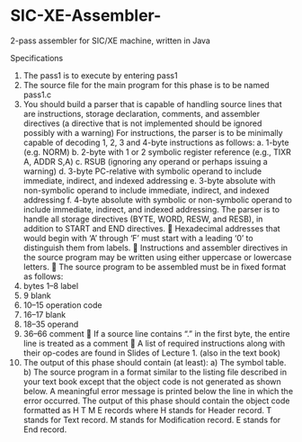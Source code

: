 # SIC-XE-Assembler-
 2-pass assembler for SIC/XE machine, written in  Java

Specifications
1. The pass1 is to execute by entering pass1 <source-file-name>
2. The source file for the main program for this phase is to be named pass1.c
3. You should build a parser that is capable of handling source lines that are
instructions, storage declaration, comments, and assembler directives (a directive
that is not implemented should be ignored possibly with a warning)
For instructions, the parser is to be minimally capable of decoding 1, 2, 3 and 4-byte instructions as follows:
a. 1-byte (e.g. NORM)
b. 2-byte with 1 or 2 symbolic register reference (e.g., TIXR A, ADDR S,A)
c. RSUB (ignoring any operand or perhaps issuing a warning)
d. 3-byte PC-relative with symbolic operand to include immediate, indirect, and indexed addressing
e. 3-byte absolute with non-symbolic operand to include immediate, indirect, and indexed addressing
f. 4-byte absolute with symbolic or non-symbolic operand to include immediate, indirect, and indexed addressing.
The parser is to handle all storage directives (BYTE, WORD, RESW, and RESB), in addition to START and END directives.
 Hexadecimal addresses that would begin with ‘A’ through ‘F’ must start with a leading ‘0’ to distinguish them from labels.
 Instructions and assembler directives in the source program may be written using either uppercase or lowercase letters.
 The source program to be assembled must be in fixed format as follows:
1. bytes 1–8 label
2. 9 blank
3. 10–15 operation code
4. 16–17 blank
5. 18–35 operand
6. 36–66 comment
 If a source line contains “.” in the first byte, the entire line is treated as a comment
 A list of required instructions along with their op-codes are found in Slides of Lecture 1. (also in the text book)
4. The output of this phase should contain (at least):
a) The symbol table.
b) The source program in a format similar to the listing file described in your text book except that the object code 
is not generated as shown below. A meaningful error message is printed below the line in which the error occurred.
The output of this phase should contain the object code formatted as H T M E records where
H stands for Header record.
T stands for Text record.
M stands for Modification record.
E stands for End record.
